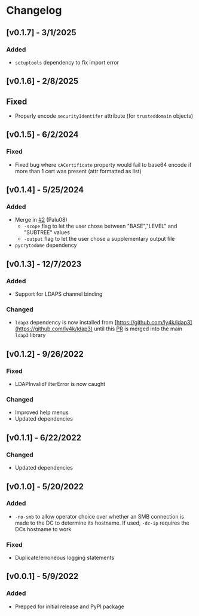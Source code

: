 # Changelog
## [v0.1.7] - 3/1/2025
### Added
- `setuptools` dependency to fix import error

## [v0.1.6] - 2/8/2025
## Fixed
- Properly encode `securityIdentifer` attribute (for `trusteddomain` objects)

## [v0.1.5] - 6/2/2024
### Fixed
- Fixed bug where `cACertificate` property would fail to base64 encode if more than 1 cert was present (attr formatted as list)

## [v0.1.4] - 5/25/2024
### Added
- Merge in [#2](https://github.com/Tw1sm/pyldapsearch/pull/2) (Palu08)
    - `-scope` flag to let the user chose between "BASE","LEVEL" and "SUBTREE" values
    - `-output` flag to let the user chose a supplementary output file
- `pycrytodome` dependency

## [v0.1.3] - 12/7/2023
### Added
- Support for LDAPS channel binding

### Changed
- `ldap3` dependency is now installed from [https://github.com/ly4k/ldap3](https://github.com/ly4k/ldap3) until this [PR](https://github.com/cannatag/ldap3/pull/1087) is merged into the main `ldap3` library

## [v0.1.2] - 9/26/2022
### Fixed
- LDAPInvalidFilterError is now caught

### Changed
- Improved help menus
- Updated dependencies

## [v0.1.1] - 6/22/2022
### Changed
- Updated dependencies

## [v0.1.0] - 5/20/2022
### Added
- `-no-smb` to allow operator choice over whether an SMB connection is made to the DC to determine its hostname. If used, `-dc-ip` requires the DCs hostname to work
### Fixed
- Duplicate/erroneous logging statements

## [v0.0.1] - 5/9/2022
### Added
- Prepped for initial release and PyPI package
